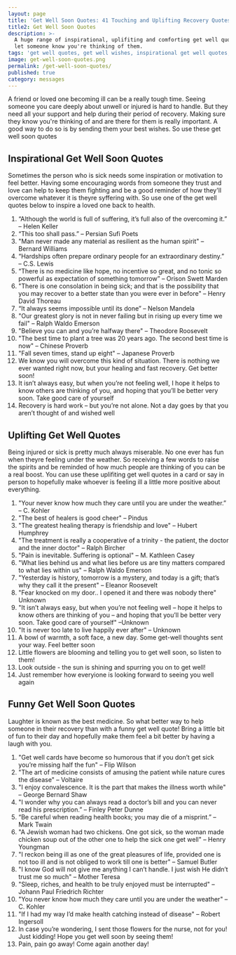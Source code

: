 ```yaml
---
layout: page
title: 'Get Well Soon Quotes: 41 Touching and Uplifting Recovery Quotes'
title2: Get Well Soon Quotes
description: >-
  A huge range of inspirational, uplifiting and comforting get well quotes to
  let someone know you're thinking of them.
tags: 'get well quotes, get well wishes, inspirational get well quotes, get well soon'
image: get-well-soon-quotes.png
permalink: /get-well-soon-quotes/
published: true
category: messages
---
```


<p>
A friend or loved one becoming ill can be a really tough time. Seeing someone you care deeply about unwell or injured is hard to handle. But they need all your support and help during their period of recovery. Making sure they know you're thinking of and are there for them is really important. A good way to do so is by sending them your best wishes. So use these get well soon quotes 
</p>
  
<h2>Inspirational Get Well Soon Quotes</h2>

Sometimes the person who is sick needs some inspiration or motivation to feel better. Having some encouraging words from someone they trust and love can help to keep them fighting and be a good reminder of how they'll overcome whatever it is theyre syffering with. So use one of the get well quotes below to inspire a loved one back to health.

<ol>
<li>“Although the world is full of suffering, it’s full also of the overcoming it.” – Helen Keller </li>
<li>“This too shall pass.” – Persian Sufi Poets</li>
<li>"Man never made any material as resilient as the human spirit" – Bernard Williams</li>
 <li>“Hardships often prepare ordinary people for an extraordinary destiny.” – C.S. Lewis</li>
<li>“There is no medicine like hope, no incentive so great, and no tonic so powerful as expectation of something tomorrow” – Orison Swett Marden</li>
<li>"There is one consolation in being sick; and that is the possibility that you may recover to a better state than you were ever in before"  – Henry David Thoreau</li>
<li>“It always seems impossible until its done”  – Nelson Mandela</li>
<li>"Our greatest glory is not in never failing but in rising up every time we fail" – Ralph Waldo Emerson</li>
<li>"Believe you can and you’re halfway there" – Theodore Roosevelt</li>
<li>"The best time to plant a tree was 20 years ago. The second best time is now" – Chinese Proverb</li>
<li>"Fall seven times, stand up eight" – Japanese Proverb</li>
<li>We know you will overcome this kind of situation. There is nothing we ever wanted right now, but your healing and fast recovery. Get better soon!</li>
<li>It isn’t always easy, but when you’re not feeling well, I hope it helps to know others are thinking of you, and hoping that you’ll be better very soon. Take good care of yourself</li>
<li>Recovery is hard work – but you’re not alone. Not a day goes by that you aren’t thought of and wished well</li>
</ol>

<h2>Uplifting Get Well Quotes</h2>

Being injured or sick is pretty much always miserable. No one ever has fun when theyre feeling under the weather. So receiving a few words to raise the spirits and be reminded of how much people are thinking of you can be a real boost. You can use these uplifiting get well quotes in a card or say in person to hopefully make whoever is feeling ill a little more positive about everything.

<ol>
<li>"Your never know how much they care until you are under the weather.” – C. Kohler</li>
<li>"The best of healers is good cheer" – Pindus</li>
<li>"The greatest healing therapy is friendship and love" – Hubert Humphrey</li>
<li>"The treatment is really a cooperative of a trinity - the patient, the doctor and the inner doctor"  – Ralph Bircher</li>
<li>"Pain is inevitable. Suffering is optional" – M. Kathleen Casey</li>
<li>"What lies behind us and what lies before us are tiny matters compared to what lies within us" – Ralph Waldo Emerson</li>
<li>"Yesterday is history, tomorrow is a mystery, and today is a gift; that’s why they call it the present" – Eleanor Roosevelt</li>
<li>"Fear knocked on my door.. I opened it and there was nobody there" Unknown</li>
<li>"It isn’t always easy, but when you’re not feeling well – hope it helps to know others are thinking of you – and hoping that you’ll be better very soon. Take good care of yourself" –Unknown</li>
<li>"It is never too late to live happily ever after" – Unknown</li>
<li>A bowl of warmth, a soft face, a new day. Some get-well thoughts sent your way. Feel better soon</li>
<li>Little flowers are blooming and telling you to get well soon, so listen to them!</li>
<li>Look outside - the sun is shining and spurring you on to get well!</li>
<li>Just remember how everyione is looking forward to seeing you well again</li>
</ol>

<h2>Funny Get Well Soon Quotes</h2>

Laughter is known as the best medicine. So what better way to help someone in their recovery than with a funny get well quote! Bring a little bit of fun to their day and hopefully make them
feel a bit better by having a laugh with you.

<ol>
<li>"Get well cards have become so humorous that if you don’t get sick you’re missing half the fun" – Flip Wilson</li>
<li>"The art of medicine consists of amusing the patient while nature cures the disease" – Voltaire</li>
<li>"I enjoy convalescence. It is the part that makes the illness worth while" – George Bernard Shaw</li>
<li>"I wonder why you can always read a doctor’s bill and you can never read his prescription.” – Finley Peter Dunne</li>
<li> “Be careful when reading health books; you may die of a misprint.” – Mark Twain</li>
<li>"A Jewish woman had two chickens. One got sick, so the woman made chicken soup out of the other one to help the sick one get well"  –
Henry Youngman</li>
<li>"I reckon being ill as one of the great pleasures of life, provided one is not too ill and is not obliged to work till one is better" – Samuel Butler</li>
<li>"I know God will not give me anything I can’t handle. I just wish He didn’t trust me so much" – Mother Teresa</li>
<li>"Sleep, riches, and health to be truly enjoyed must be interrupted" –
Johann Paul Friedrich Richter</li>
<li>"You never know how much they care until you are under the weather" – C. Kohler</li>
<li>"If I had my way I’d make health catching instead of disease" –
Robert Ingersoll</li>
<li>In case you’re wondering, I sent those flowers for the nurse, not for you! Just kidding! Hope you get well soon by seeing them!</li>
<li>Pain, pain go away! Come again another day!</li>
</ol>
